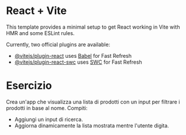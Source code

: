 # React + Vite

This template provides a minimal setup to get React working in Vite with HMR and some ESLint rules.

Currently, two official plugins are available:

- [@vitejs/plugin-react](https://github.com/vitejs/vite-plugin-react/blob/main/packages/plugin-react/README.md) uses [Babel](https://babeljs.io/) for Fast Refresh
- [@vitejs/plugin-react-swc](https://github.com/vitejs/vite-plugin-react-swc) uses [SWC](https://swc.rs/) for Fast Refresh

# Esercizio

Crea un'app che visualizza una lista di prodotti con un input per filtrare i prodotti in base al nome.
Compiti:

- Aggiungi un input di ricerca.
- Aggiorna dinamicamente la lista mostrata mentre l'utente digita.
